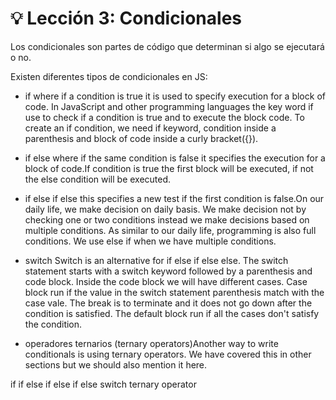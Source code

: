 # 💡 Lección 3: Condicionales 

Los condicionales son partes de código que determinan si algo se ejecutará o no.

<!-- Conditional statements are used to decision based on different conditions. By default , statements in JavaScript script executed sequentially from top to bottom. If the processing logic require so, the sequential flow of execution can be altered in two ways:

Conditional execution: a block of one or more statements will be executed if a certain expression is true

Repetitive execution: a block of one or more statements will be repetitively executed as long as a certain expression is true.

 -->

Existen diferentes tipos de condicionales en JS:

- if  where if a condition is true it is used to specify execution for a block of code.
In JavaScript and other programming languages the key word if use to check if a condition is true and to execute the block code. To create an if condition, we need if keyword, condition inside a parenthesis and block of code inside a curly bracket({}).

- if else where if the same condition is false it specifies the execution for a block of code.If condition is true the first block will be executed, if not the else condition will be executed.

- if else if else this specifies a new test if the first condition is false.On our daily life, we make decision on daily basis. We make decision not by checking one or two conditions instead we make decisions based on multiple conditions. As similar to our daily life, programming is also full conditions. We use else if when we have multiple conditions.

- switch Switch is an alternative for if else if else else. The switch statement starts with a switch keyword followed by a parenthesis and code block. Inside the code block we will have different cases. Case block run if the value in the switch statement parenthesis match with the case vale. The break is to terminate and it does not go down after the condition is satisfied. The default block run if all the cases don't satisfy the condition.

- operadores ternarios (ternary operators)Another way to write conditionals is using ternary operators. We have covered this in other sections but we should also mention it here.


if
if else
if else if else
switch
ternary operator
